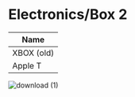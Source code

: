
# Electronics/Box 2

| Name               | 
| ------------------ | 
| XBOX (old)         |
| Apple T            |


![download (1)](https://user-images.githubusercontent.com/7928464/80037562-6bc35100-84b9-11ea-95b6-323fc3e970bf.png)


